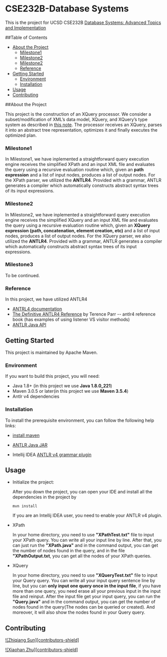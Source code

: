 # CSE232B-Database Systems

This is the project for UCSD CSE232B [Database Systems: Advanced Topics and Implementation](https://cseweb.ucsd.edu/classes/wi20/cse232B-a/)

##Table of Contents

* [About the Project](#about-the-project)
  * [Milestone1](#Milestone1)
  * [Milestone2](#Milestone2)
  * [Milestone2](#Milestone2)
  * [Reference](#Reference)
* [Getting Started](#getting-started)
  * [Environment](#Environment)
  * [Installation](#installation)
* [Usage](#usage)
* [Contributing](#contributing)



##About the Project

This project is the construction of an XQuery processor. We consider a subset/modification of XML’s data model, XQuery, and XQuery’s type system as described in [this note](https://cseweb.ucsd.edu/classes/wi20/cse232B-a/notes/xpath-semantics.pdf). The processor receives an XQuery, parses it into an abstract tree representation, optimizes it and finally executes the optimized plan.

### Milestone1

In Milestone1, we have inplemented a straightforward query execution engine receives the simplified XPath and an input XML file and evaluates the query using a recursive evaluation routine which, given an **path expression**  and a list of input nodes, produces a list of output nodes. For the XPath parser, we utilized the **ANTLR4**. Provided with a grammar, ANTLR generates a compiler which automatically constructs abstract syntax trees of its input expressions.



### Milestone2

In Milestone2, we have inplemented a straightforward query execution engine receives the simplified XQuery and an input XML file and evaluates the query using a recursive evaluation routine which, given an **XQuery expression (path, concatenation, element creation, etc)**  and a list of input nodes, produces a list of output nodes. For the XQuery parser, we also utilized the **ANTLR4**. Provided with a grammar, ANTLR generates a compiler which automatically constructs abstract syntax trees of its input expressions.



### Milestone3

To be continued.



### Reference

In this project, we have utilized ANTLR4

* [ANTRL4 documentation](https://github.com/antlr/antlr4/blob/master/doc/index.md)
* [The Definitive ANTLR4 Reference](http://lms.ui.ac.ir/public/group/90/59/01/15738_ce57.pdf)  by Terence Parr -- antlr4 reference book (has examples of using listener VS visitor methods) 
* [ANTLR Java API](https://www.antlr.org/api/Java/index.html)

## Getting Started

This project is maintained by Apache Maven.

### Environment

If you want to build this project, you will need:

* Java 1.8+ (in this project we use **Java 1.8.0_221**)
* Maven 3.0.5 or later(in this project we use **Maven 3.5.4**)
* Antlr v4 dependencies

### Installation

To install the prerequisite environment, you can follow the following help links:

* [install maven](https://maven.apache.org/install.html)

* [ANTLR Java JAR](https://www.antlr.org/download.html)

* Intellij IDEA [ANTLR v4 grammar plugin](https://plugins.jetbrains.com/plugin/7358-antlr-v4-grammar-plugin)

## Usage

* Initialize the project:

  After you down the project, you can open your IDE and install all the dependencies in the project by

  `mvn install`

  If you are an Intellij IDEA user, you need to enable your ANTLR v4 plugin.

* XPath

  In your home directory, you need to use **"XPathTest.txt"** file to input your XPath query. You can write all your input line by line. After that, you can just run the **"XPath.java"** and in the command output, you can get the number of nodes found in the query, and in the file **"XPathOutput.txt**, you can get all the nodes of your XPath queries.

* XQuery

  In your home directory, you need to use **"XQueryTest.txt"** file to input your Query query. You can write all your input query sentence line by line, but you can **only input one query once in the input file**, if you have more than one query, you need erase all your previous input in the input file and reinput. After the input file get your input query, you can run the **"Query.java"** and in the command output, you can get the number of nodes found in the query(The nodes can be queried or created). And moreover, it will also show the nodes found in your Query query.



## Contributing

[![Zhiqiang Sun][contributors-shield]][Zhiqiang-url]

[![Xiaohan Zhu][contributors-shield]][Xiaohan-url]







<!-- LINKS -->

[Zhiqiang-url]:https://www.linkedin.com/in/zhiqiang-sun/
[Xiaohan-url]: https://www.linkedin.com/in/xh-zhu/

